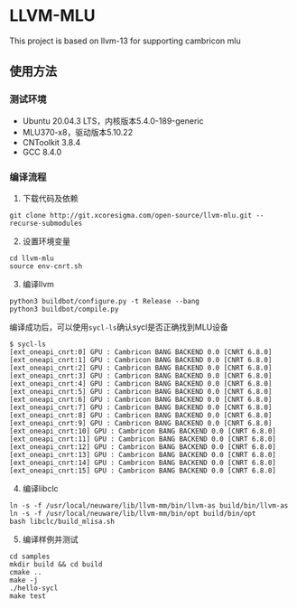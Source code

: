 # LLVM-MLU
This project is based on llvm-13 for supporting cambricon mlu

## 使用方法

### 测试环境
- Ubuntu 20.04.3 LTS，内核版本5.4.0-189-generic
- MLU370-x8，驱动版本5.10.22
- CNToolkit 3.8.4
- GCC 8.4.0

### 编译流程

1. 下载代码及依赖
```shell
git clone http://git.xcoresigma.com/open-source/llvm-mlu.git --recurse-submodules
```
2. 设置环境变量
```shell
cd llvm-mlu
source env-cnrt.sh
```

3. 编译llvm
```shell
python3 buildbot/configure.py -t Release --bang
python3 buildbot/compile.py
```
编译成功后，可以使用`sycl-ls`确认sycl是否正确找到MLU设备
```shell
$ sycl-ls
[ext_oneapi_cnrt:0] GPU : Cambricon BANG BACKEND 0.0 [CNRT 6.8.0]
[ext_oneapi_cnrt:1] GPU : Cambricon BANG BACKEND 0.0 [CNRT 6.8.0]
[ext_oneapi_cnrt:2] GPU : Cambricon BANG BACKEND 0.0 [CNRT 6.8.0]
[ext_oneapi_cnrt:3] GPU : Cambricon BANG BACKEND 0.0 [CNRT 6.8.0]
[ext_oneapi_cnrt:4] GPU : Cambricon BANG BACKEND 0.0 [CNRT 6.8.0]
[ext_oneapi_cnrt:5] GPU : Cambricon BANG BACKEND 0.0 [CNRT 6.8.0]
[ext_oneapi_cnrt:6] GPU : Cambricon BANG BACKEND 0.0 [CNRT 6.8.0]
[ext_oneapi_cnrt:7] GPU : Cambricon BANG BACKEND 0.0 [CNRT 6.8.0]
[ext_oneapi_cnrt:8] GPU : Cambricon BANG BACKEND 0.0 [CNRT 6.8.0]
[ext_oneapi_cnrt:9] GPU : Cambricon BANG BACKEND 0.0 [CNRT 6.8.0]
[ext_oneapi_cnrt:10] GPU : Cambricon BANG BACKEND 0.0 [CNRT 6.8.0]
[ext_oneapi_cnrt:11] GPU : Cambricon BANG BACKEND 0.0 [CNRT 6.8.0]
[ext_oneapi_cnrt:12] GPU : Cambricon BANG BACKEND 0.0 [CNRT 6.8.0]
[ext_oneapi_cnrt:13] GPU : Cambricon BANG BACKEND 0.0 [CNRT 6.8.0]
[ext_oneapi_cnrt:14] GPU : Cambricon BANG BACKEND 0.0 [CNRT 6.8.0]
[ext_oneapi_cnrt:15] GPU : Cambricon BANG BACKEND 0.0 [CNRT 6.8.0]
```

4. 编译libclc
```shell
ln -s -f /usr/local/neuware/lib/llvm-mm/bin/llvm-as build/bin/llvm-as
ln -s -f /usr/local/neuware/lib/llvm-mm/bin/opt build/bin/opt
bash libclc/build_mlisa.sh
```

5. 编译样例并测试
```shell
cd samples
mkdir build && cd build
cmake ..
make -j
./hello-sycl
make test
```